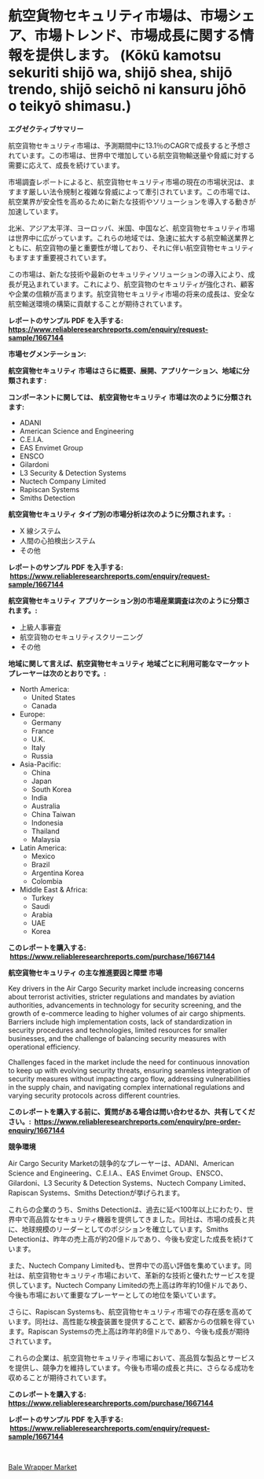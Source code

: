 <p><h1>航空貨物セキュリティ市場は、市場シェア、市場トレンド、市場成長に関する情報を提供します。 (Kōkū kamotsu sekuriti shijō wa, shijō shea, shijō trendo, shijō seichō ni kansuru jōhō o teikyō shimasu.)</h1></p><p><strong>エグゼクティブサマリー</strong></p>
<p><p>航空貨物セキュリティ市場は、予測期間中に13.1％のCAGRで成長すると予想されています。この市場は、世界中で増加している航空貨物輸送量や脅威に対する需要に応えて、成長を続けています。</p><p>市場調査レポートによると、航空貨物セキュリティ市場の現在の市場状況は、ますます厳しい法令規制と複雑な脅威によって牽引されています。この市場では、航空業界が安全性を高めるために新たな技術やソリューションを導入する動きが加速しています。</p><p>北米、アジア太平洋、ヨーロッパ、米国、中国など、航空貨物セキュリティ市場は世界中に広がっています。これらの地域では、急速に拡大する航空輸送業界とともに、航空貨物の量と重要性が増しており、それに伴い航空貨物セキュリティもますます重要視されています。</p><p>この市場は、新たな技術や最新のセキュリティソリューションの導入により、成長が見込まれています。これにより、航空貨物のセキュリティが強化され、顧客や企業の信頼が高まります。航空貨物セキュリティ市場の将来の成長は、安全な航空輸送環境の構築に貢献することが期待されています。</p></p>
<p><strong>レポートのサンプル PDF を入手する: <a href="https://www.reliableresearchreports.com/enquiry/request-sample/1667144">https://www.reliableresearchreports.com/enquiry/request-sample/1667144</a></strong></p>
<p><strong>市場セグメンテーション:</strong></p>
<p><strong> 航空貨物セキュリティ 市場はさらに概要、展開、アプリケーション、地域に分類されます :</strong></p>
<p><strong>コンポーネントに関しては、 航空貨物セキュリティ 市場は次のように分類されます: &nbsp;</strong></p>
<p><ul><li>ADANI</li><li>American Science and Engineering</li><li>C.E.I.A.</li><li>EAS Envimet Group</li><li>ENSCO</li><li>Gilardoni</li><li>L3 Security & Detection Systems</li><li>Nuctech Company Limited</li><li>Rapiscan Systems</li><li>Smiths Detection</li></ul></p>
<p><strong> 航空貨物セキュリティ タイプ別の市場分析は次のように分類されます。:</strong></p>
<p><ul><li>X 線システム</li><li>人間の心拍検出システム</li><li>その他</li></ul></p>
<p><strong>レポートのサンプル PDF を入手する: &nbsp;<a href="https://www.reliableresearchreports.com/enquiry/request-sample/1667144">https://www.reliableresearchreports.com/enquiry/request-sample/1667144</a></strong></p>
<p><strong> 航空貨物セキュリティ アプリケーション別の市場産業調査は次のように分類されます。:</strong></p>
<p><ul><li>上級人事審査</li><li>航空貨物のセキュリティスクリーニング</li><li>その他</li></ul></p>
<p><strong>地域に関して言えば、航空貨物セキュリティ 地域ごとに利用可能なマーケットプレーヤーは次のとおりです。:</strong></p>
<p><ul>
    <li>
        North America:
        <ul>
            <li>United States</li>
            <li>Canada</li>
        </ul>
    </li>
    <li>
        Europe:
        <ul>
            <li>Germany</li>
            <li>France</li>
            <li>U.K.</li>
            <li>Italy</li>
            <li>Russia</li>
        </ul>
    </li>
    <li>
        Asia-Pacific:
        <ul>
            <li>China</li>
            <li>Japan</li>
            <li>South Korea</li>
            <li>India</li>
            <li>Australia</li>
            <li>China Taiwan</li>
            <li>Indonesia</li>
            <li>Thailand</li>
            <li>Malaysia</li>
        </ul>
    </li>
    <li>
        Latin America:
        <ul>
            <li>Mexico</li>
            <li>Brazil</li>
            <li>Argentina Korea</li>
            <li>Colombia</li>
        </ul>
    </li>
    <li>
        Middle East & Africa:
        <ul>
            <li>Turkey</li>
            <li>Saudi</li>
            <li>Arabia</li>
            <li>UAE</li>
            <li>Korea</li>
        </ul>
    </li>
    </ul></p>
<p><strong>このレポートを購入する: &nbsp;<a href="https://www.reliableresearchreports.com/purchase/1667144">https://www.reliableresearchreports.com/purchase/1667144</a></strong></p>
<p><strong>航空貨物セキュリティ の主な推進要因と障壁 市場</strong></p>
<p><p>Key drivers in the Air Cargo Security market include increasing concerns about terrorist activities, stricter regulations and mandates by aviation authorities, advancements in technology for security screening, and the growth of e-commerce leading to higher volumes of air cargo shipments. Barriers include high implementation costs, lack of standardization in security procedures and technologies, limited resources for smaller businesses, and the challenge of balancing security measures with operational efficiency.</p><p>Challenges faced in the market include the need for continuous innovation to keep up with evolving security threats, ensuring seamless integration of security measures without impacting cargo flow, addressing vulnerabilities in the supply chain, and navigating complex international regulations and varying security protocols across different countries.</p></p>
<p><strong>このレポートを購入する前に、質問がある場合は問い合わせるか、共有してください。:&nbsp; <a href="https://www.reliableresearchreports.com/enquiry/pre-order-enquiry/1667144">https://www.reliableresearchreports.com/enquiry/pre-order-enquiry/1667144</a></strong></p>
<p><strong>競争環境</strong></p>
<p><p>Air Cargo Security Marketの競争的なプレーヤーは、ADANI、American Science and Engineering、C.E.I.A.、EAS Envimet Group、ENSCO、Gilardoni、L3 Security & Detection Systems、Nuctech Company Limited、Rapiscan Systems、Smiths Detectionが挙げられます。</p><p>これらの企業のうち、Smiths Detectionは、過去に延べ100年以上にわたり、世界中で高品質なセキュリティ機器を提供してきました。同社は、市場の成長と共に、地球規模のリーダーとしてのポジションを確立しています。Smiths Detectionは、昨年の売上高が約20億ドルであり、今後も安定した成長を続けています。</p><p>また、Nuctech Company Limitedも、世界中での高い評価を集めています。同社は、航空貨物セキュリティ市場において、革新的な技術と優れたサービスを提供しています。Nuctech Company Limitedの売上高は昨年約10億ドルであり、今後も市場において重要なプレーヤーとしての地位を築いています。</p><p>さらに、Rapiscan Systemsも、航空貨物セキュリティ市場での存在感を高めています。同社は、高性能な検査装置を提供することで、顧客からの信頼を得ています。Rapiscan Systemsの売上高は昨年約8億ドルであり、今後も成長が期待されています。</p><p>これらの企業は、航空貨物セキュリティ市場において、高品質な製品とサービスを提供し、競争力を維持しています。今後も市場の成長と共に、さらなる成功を収めることが期待されています。</p></p>
<p><strong>このレポートを購入する: &nbsp; <a href="https://www.reliableresearchreports.com/purchase/1667144">https://www.reliableresearchreports.com/purchase/1667144</a></strong></p>
<p><strong>レポートのサンプル PDF を入手する: &nbsp;<a href="https://www.reliableresearchreports.com/enquiry/request-sample/1667144">https://www.reliableresearchreports.com/enquiry/request-sample/1667144</a></strong><strong></strong></p>
<p>&nbsp;</p>
<p><p><a href="https://confirmed-shield-e13.notion.site/Bale-Wrapper-Market-Provides-Detailed-Segmentation-of-this-Market-based-on-Type-Application-and-Re-5fb9eee2b6d441c2abdaf92c65935631">Bale Wrapper Market</a></p></p>